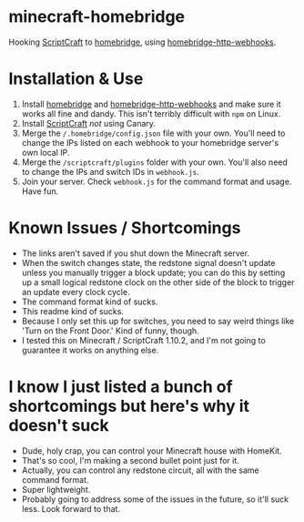 # minecraft-homebridge
Hooking [ScriptCraft](https://github.com/walterhiggins/ScriptCraft) to [homebridge](https://github.com/nfarina/homebridge), using [homebridge-http-webhooks](https://github.com/benzman81/homebridge-http-webhooks).

# Installation & Use
1. Install [homebridge](https://github.com/nfarina/homebridge) and [homebridge-http-webhooks](https://github.com/benzman81/homebridge-http-webhooks) and make sure it works all fine and dandy. This isn't terribly difficult with `npm` on Linux.
2. Install [ScriptCraft](https://github.com/walterhiggins/ScriptCraft) *not* using Canary.
3. Merge the `/.homebridge/config.json` file with your own. You'll need to change the IPs listed on each webhook to your homebridge server's own local IP.
4. Merge the `/scriptcraft/plugins` folder with your own. You'll also need to change the IPs and switch IDs in `webhook.js`.
5. Join your server. Check `webhook.js` for the command format and usage. Have fun.

# Known Issues / Shortcomings
- The links aren't saved if you shut down the Minecraft server.
- When the switch changes state, the redstone signal doesn't update unless you manually trigger a block update; you can do this by setting up a small logical redstone clock on the other side of the block to trigger an update every clock cycle.
- The command format kind of sucks.
- This readme kind of sucks.
- Because I only set this up for switches, you need to say weird things like 'Turn on the Front Door.' Kind of funny, though.
- I tested this on Minecraft / ScriptCraft 1.10.2, and I'm not going to guarantee it works on anything else.

# I know I just listed a bunch of shortcomings but here's why it doesn't suck
- Dude, holy crap, you can control your Minecraft house with HomeKit.
- That's so cool, I'm making a second bullet point just for it.
- Actually, you can control any redstone circuit, all with the same command format.
- Super lightweight.
- Probably going to address some of the issues in the future, so it'll suck less. Look forward to that.
